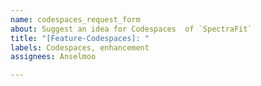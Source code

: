 ```yaml
---
name: codespaces_request_form
about: Suggest an idea for Codespaces  of `SpectraFit`
title: "[Feature-Codespaces]: "
labels: Codespaces, enhancement
assignees: Anselmoo

---
```



